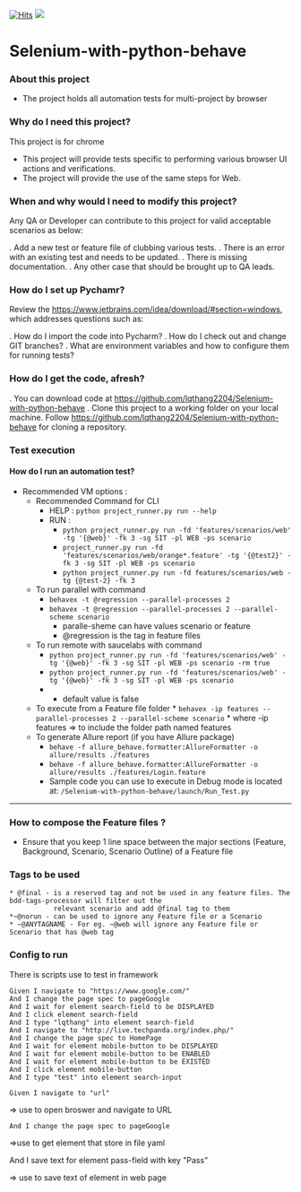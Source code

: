 [![Hits](https://hits.seeyoufarm.com/api/count/incr/badge.svg?url=https%3A%2F%2Fgithub.com%2Flqthang2204%2FSelenium-with-python-behave&count_bg=%2379C83D&title_bg=%23555555&icon=&icon_color=%23E7E7E7&title=hits&edge_flat=false)](https://hits.seeyoufarm.com)
<a href="https://hits.seeyoufarm.com"><img src="https://hits.seeyoufarm.com/api/count/incr/badge.svg?url=https%3A%2F%2Fgithub.com%2Flqthang2204%2FSelenium-with-python-behave&count_bg=%2379C83D&title_bg=%23555555&icon=&icon_color=%23E7E7E7&title=hits&edge_flat=false"/></a>
# Selenium-with-python-behave

### About this project

* The project holds all automation tests for multi-project by browser

### Why do I need this project?

This project is for chrome

* This project will provide tests specific to performing various browser UI actions and verifications.
* The project will provide the use of the same steps for Web.

### When and why would I need to modify this project?

Any QA or Developer can contribute to this project for valid acceptable scenarios as below:

. Add a new test or feature file of clubbing various tests.
. There is an error with an existing test and needs to be updated.
. There is missing documentation.
. Any other case that should be brought up to QA leads.

### How do I set up Pychamr?

Review the https://www.jetbrains.com/idea/download/#section=windows, which addresses
questions such as:

. How do I import the code into Pycharm?
. How do I check out and change GIT branches?
. What are environment variables and how to configure them for running tests?

### How do I get the code, afresh?

. You can download code at https://github.com/lqthang2204/Selenium-with-python-behave
. Clone this project to a working folder on your local machine.
Follow https://github.com/lqthang2204/Selenium-with-python-behave for cloning a repository.

### Test execution

#### How do I run an automation test?

* Recommended VM options :
    * Recommended Command for CLI
        * HELP : ```python project_runner.py run --help```
        * RUN  :
            * ```python project_runner.py run -fd 'features/scenarios/web' -tg '{@web}' -fk 3 -sg SIT -pl WEB -ps scenario```
            * ```project_runner.py run -fd 'features/scenarios/web/orange*.feature' -tg '{@test2}' -fk 3 -sg SIT -pl WEB -ps scenario```
            * ```python project_runner.py run -fd features/scenarios/web -tg {@test-2} -fk 3```
    * To run parallel with command
        * ```behavex -t @regression --parallel-processes 2```
        * ```behavex -t @regression --parallel-processes 2 --parallel-scheme scenario```
            * paralle-sheme can have values scenario or feature
            * @regression is the tag in feature files
     * To run remote with saucelabs with command
         * ```python project_runner.py run -fd 'features/scenarios/web' -tg '{@web}' -fk 3 -sg SIT -pl WEB -ps scenario -rm true```
         *  ```python project_runner.py run -fd 'features/scenarios/web' -tg '{@web}' -fk 3 -sg SIT -pl WEB -ps scenario```
         * - default value is false  
     * To execute from a Feature file folder
            * ```behavex -ip features --parallel-processes 2 --parallel-scheme scenario```
                * where -ip features => to include the folder path named features
    * To generate Allure report (if you have Allure package)
        * ```behave -f allure_behave.formatter:AllureFormatter -o allure/results ./features```
        * ```behave -f allure_behave.formatter:AllureFormatter -o allure/results ./features/Login.feature```
        * Sample code you can use to execute in Debug mode is located
          at: ```/Selenium-with-python-behave/launch/Run_Test.py```

----

### How to compose the Feature files ?

- Ensure that you keep 1 line space between the major sections (Feature, Background, Scenario, Scenario Outline) of a
  Feature file

### Tags to be used

    * @final - is a reserved tag and not be used in any feature files. The bdd-tags-processor will filter out the 
               relevant scenario and add @final tag to them 
    *~@norun - can be used to ignore any Feature file or a Scenario
    * ~@ANYTAGNAME - For eg. ~@web will ignore any Feature file or Scenario that has @web tag 

### Config to run

There is scripts use to test in framework

    Given I navigate to "https://www.google.com/"
    And I change the page spec to pageGoogle
    And I wait for element search-field to be DISPLAYED
    And I click element search-field
    And I type "lqthang" into element search-field
    And I navigate to "http://live.techpanda.org/index.php/"
    And I change the page spec to HomePage
    And I wait for element mobile-button to be DISPLAYED
    And I wait for element mobile-button to be ENABLED
    And I wait for element mobile-button to be EXISTED
    And I click element mobile-button
    And I type "test" into element search-input

    Given I navigate to "url"

=> use to open broswer and navigate to URL

    And I change the page spec to pageGoogle

=>use to get element that store in file yaml

And I save text for element pass-field with key "Pass"

=> use to save text of element in web page



